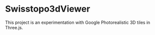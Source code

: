 # Swisstopo3dViewer

This project is an experimentation with Google Photorealistic 3D tiles in Three.js.
